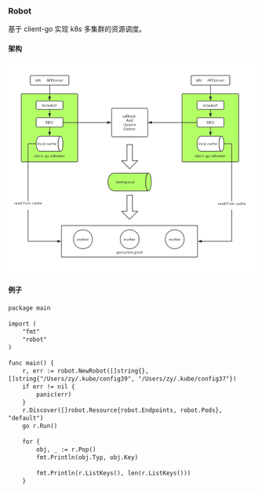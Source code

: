 ### Robot

基于 client-go 实现 k8s 多集群的资源调度。

#### 架构
![avatar](./robot.png)

#### 例子

    package main
    
    import (
    	"fmt"
    	"robot"
    )
    
    func main() {
    	r, err := robot.NewRobot([]string{}, []string{"/Users/zy/.kube/config39", "/Users/zy/.kube/config37"})
    	if err != nil {
    		panic(err)
    	}
    	r.Discover([]robot.Resource{robot.Endpoints, robot.Pods}, "default")
    	go r.Run()
    
    	for {
    		obj, _ := r.Pop()
    		fmt.Println(obj.Typ, obj.Key)
    
    		fmt.Println(r.ListKeys(), len(r.ListKeys()))
    	}
